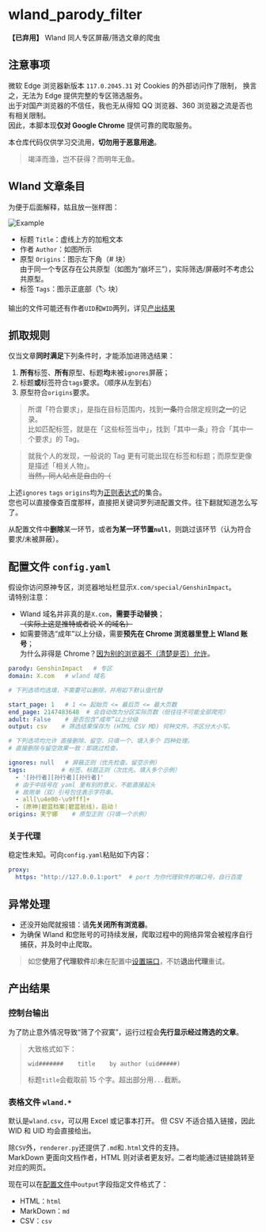 # wland_parody_filter
**【已弃用】** Wland 同人专区屏蔽/筛选文章的爬虫

## 注意事项

微软 Edge 浏览器新版本 `117.0.2045.31` 对 Cookies 的外部访问作了限制，
换言之，无法为 Edge 提供完整的专区筛选服务。  
出于对国产浏览器的不信任，我也无从得知 QQ 浏览器、360 浏览器之流是否也有相关限制。  
因此，本脚本现**仅对 Google Chrome** 提供可靠的爬取服务。

本仓库代码仅供学习交流用，**切勿用于恶意用途**。

> 竭泽而渔，岂不获得？而明年无鱼。

## Wland 文章条目
为便于后面解释，姑且放一张样图：

![Example](https://github.com/ChlorideP/wland_parody_filter/raw/main/img/example.jpg)

- 标题 `Title`：虚线上方的加粗文本
- 作者 `Author`：如图所示
- 原型 `Origins`：图示左下角（# 块）  
由于同一个专区存在公共原型（如图为“崩坏三”），实际筛选/屏蔽时不考虑公共原型。
- 标签 `Tags`：图示正底部（🏷️ 块）

输出的文件可能还有作者`UID`和`WID`两列，详见[产出结果](#产出结果-wland)

## 抓取规则
仅当文章**同时满足**下列条件时，才能添加进筛选结果：
1. **所有**标签、**所有**原型、标题**均**未被`ignores`屏蔽；
2. 标题**或**标签符合`tags`要求。（顺序从左到右）
3. 原型符合`origins`要求。

> 所谓「符合要求」，是指在目标范围内，找到**一条**符合限定规则**之一**的记录。  
> 比如匹配标签，就是在「这些标签当中」，找到「其中一条」符合「其中一个要求」的 Tag。

> 就我个人的发现，一般说的 Tag 更有可能出现在标签和标题；而原型更像是描述「相关人物」。  
> ~~当然，同人站点是自由的（~~

上述`ignores` `tags` `origins`均为[正则表达式](https://github.com/ChlorideP/wland_parody_filter/blob/main/README.REGEX.md)的集合。  
您也可以直接像查百度那样，直接把关键词罗列进配置文件。往下翻就知道怎么写了。

从配置文件中**删除**某一环节，或者**为某一环节置`null`**，则跳过该环节（认为符合要求/未被屏蔽）。

## 配置文件 `config.yaml`
假设你访问原神专区，浏览器地址栏显示`X.com/special/GenshinImpact`。  
请特别注意：
- Wland 域名并非真的是`X.com`，**需要手动替换**；  
  ~~（实际上这是推特或者说 X 的域名）~~
- 如需要筛选“成年”以上分级，需要**预先在 Chrome 浏览器里登上 Wland 账号**；  
  为什么非得是 Chrome？[因为别的浏览器不（清楚是否）允许](#注意事项)。

```yaml
parody: GenshinImpact   # 专区
domain: X.com   # wland 域名

# 下列选项均选填，不需要可以删除，并用如下默认值代替

start_page: 1   # 1 <= 起始页 <= 最后页 <= 最大页数
end_page: 2147483648  # 会自动改为分区实际页数（但往往不可能全部爬完）
adult: False    # 是否包含“成年”以上分级
output: csv    # 筛选结果保存为 (HTML CSV MD) 何种文件。不区分大小写。

# 下列选项均允许 直接删除、留空、只填一个、填入多个 四种处理。
# 直接删除与留空效果一致：即跳过检查。

ignores: null   # 屏蔽正则（优先检查。留空示例）
tags:          # 标签、标题正则（次优先。填入多个示例）
  - '[孙行者][孙行者][孙行者]'
  # 由于中括号在 yaml 里有别的意义，不能直接起头
  # 故用单（双）引号包住表示字符串。
  - all[\u4e00-\u9fff]+
  - (原神|碧蓝档案|碧蓝航线)，启动！
origins: 芙宁娜    # 原型正则（只填一个示例）
```

### 关于代理
稳定性未知。可向`config.yaml`粘贴如下内容：
```yaml
proxy:
  https: "http://127.0.0.1:port"  # port 为你代理软件的端口号，自行百度
```

## 异常处理
- 还没开始爬就报错：请**先关闭所有浏览器**。
- 为确保 Wland 和您账号的可持续发展，爬取过程中的网络异常会被程序自行捕获，并及时中止爬取。
> 如您**使用了代理软件**却**未**在配置中[设置端口](#关于代理)，不妨**退出代理**重试。

## 产出结果

### 控制台输出
为了防止意外情况导致“筛了个寂寞”，运行过程会**先行显示经过筛选的文章**。

> 大致格式如下：
> ```log
> wid#######    title    by author (uid#####)
> ```
> 标题`title`会截取前 15 个字。超出部分用`...`截断。

### 表格文件 `wland.*`

默认是`wland.csv`，可以用 Excel 或记事本打开。
但 CSV 不适合插入链接，因此 WID 和 UID 均会直接给出。

除`CSV`外，`renderer.py`还提供了`.md`和`.html`文件的支持。  
MarkDown 更面向文档作者，HTML 则对读者更友好。二者均能通过链接跳转至对应的网页。

现在可以在[配置文件](#配置文件-configyaml)中`output`字段指定文件格式了：
- HTML：`html`
- MarkDown：`md`
- CSV：`csv`
